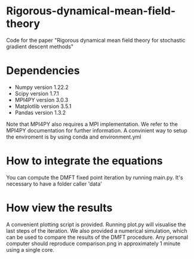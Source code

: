 # Rigorous-dynamical-mean-field-theory
Code for the paper "Rigorous dynamical mean field theory for stochastic gradient descent methods"

# Dependencies
- Numpy version 1.22.2
- Scipy version 1.7.1
- MPI4PY version 3.0.3
- Matplotlib version 3.5.1
- Pandas version 1.3.2

Note that MPI4PY also requires a MPI implementation. We refer to the MPI4PY documentation for further information.
A convinient way to setup the enviroment is by using conda and environment.yml

# How to integrate the equations
You can compute the DMFT fixed point iteration by running main.py. It's necessary to have a folder caller 'data'

# How view the results
A convenient plotting script is provided. Running plot.py will visualise the last steps of the iteration. We also provided a numerical simulation, which can be used to compare the results of the DMFT procedure. Any personal computer should reproduce comparison.png in approximately 1 minute using a single core.
